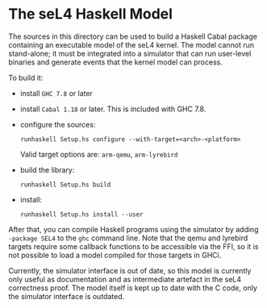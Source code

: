 <!--
  Copyright 2014, General Dynamics C4 Systems

  This software may be distributed and modified according to the terms of
  the GNU General Public License version 2. Note that NO WARRANTY is provided.
  See "LICENSE_GPLv2.txt" for details.

  @TAG(GD_GPL)
-->

The seL4 Haskell Model
======================

The sources in this directory can be used to build a Haskell Cabal package
containing an executable model of the seL4 kernel. The model cannot run
stand-alone; it must be integrated into a simulator that can run user-level
binaries and generate events that the kernel model can process.

To build it:
  - install `GHC 7.8` or later
  - install `Cabal 1.18` or later. This is included with GHC 7.8. 
  - configure the sources:
  
        runhaskell Setup.hs configure --with-target=<arch>-<platform>
        
    Valid target options are: `arm-qemu`, `arm-lyrebird`
    
  - build the library:
  
        runhaskell Setup.hs build
        
  - install:
  
        runhaskell Setup.hs install --user


After that, you can compile Haskell programs using the simulator by adding
`-package SEL4` to the `ghc` command line. Note that the qemu and lyrebird
targets require some callback functions to be accessible via the FFI, so
it is not possible to load a model compiled for those targets in GHCi.

Currently, the simulator interface is out of date, so this model is currently
only useful as documentation and as intermediate artefact in the seL4
correctness proof. The model itself is kept up to date with the C code, only
the simulator interface is outdated.